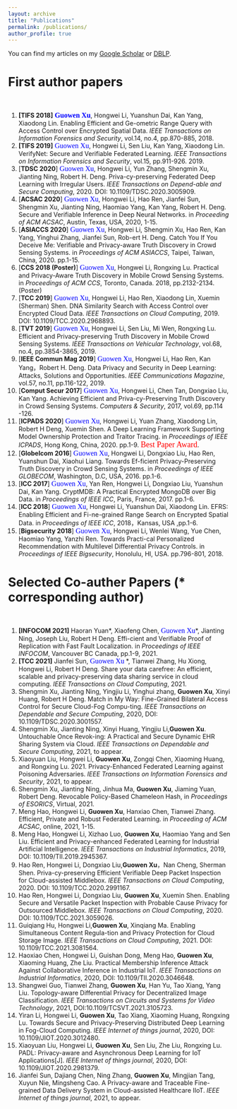 ```yaml
---
layout: archive
title: "Publications"
permalink: /publications/
author_profile: true
---
```



You can find my articles on my [Google Scholar](https://scholar.google.com.hk/citations?user=MDKdG80AAAAJ&hl=zh-CN) or [DBLP](https://dblp.org/pid/87/10142.html).

**First author papers**
======
&nbsp;&nbsp;&nbsp;&nbsp;&nbsp;&nbsp;&nbsp;&nbsp; 


1. **[TIFS 2018]**  **<font face="Times New Roman" color=blue size=3.5> **Guowen Xu**</font>**, Hongwei Li, Yuanshun Dai, Kan Yang, Xiaodong Lin. Enabling Efficient and Ge-ometric Range Query with Access Control over Encrypted Spatial Data. *IEEE Transactions on Information Forensics and Security*, vol.14, no.4, pp.870-885, 2018.
2. **[TIFS 2019]** <font face="Times New Roman" color=blue size=3> Guowen Xu</font>, Hongwei Li, Sen Liu, Kan Yang, Xiaodong Lin. VerifyNet: Secure and Verifiable Federated Learning. *IEEE Transactions on Information Forensics and Security*, vol.15, pp.911-926. 2019. 
3. [**TDSC 2020**] <font face="Times New Roman" color=blue size=3> Guowen Xu</font>, Hongwei Li, Yun Zhang, Shengmin Xu, Jianting Ning, Robert H. Deng. Priva-cy-preserving Federated Deep Learning with Irregular Users. *IEEE Transactions on Depend-able and Secure Computing*, 2020. DOI: 10.1109/TDSC.2020.3005909.
4. [**ACSAC 2020**] <font face="Times New Roman" color=blue size=3> Guowen Xu</font>, Hongwei Li, Hao Ren, Jianfei Sun, Shengmin Xu, Jianting Ning, Haomiao Yang, Kan Yang, Robert H. Deng. Secure and Verifiable Inference in Deep Neural Networks. in *Proceeding of ACM ACSAC*, Austin, Texas, USA, 2020, 1-15. 
5. [**ASIACCS 2020**] <font face="Times New Roman" color=blue size=3> Guowen Xu</font>, Hongwei Li, Shengmin Xu, Hao Ren, Kan Yang, Yinghui Zhang, Jianfei Sun, Rob-ert H. Deng. Catch You If You Deceive Me: Verifiable and Privacy-aware Truth Discovery in Crowd Sensing Systems. in *Proceedings of ACM ASIACCS*, Taipei, Taiwan, China, 2020. pp.1-15.
6. [**CCS 2018 (Poster)**] <font face="Times New Roman" color=blue size=3> Guowen Xu</font>, Hongwei Li, Rongxing Lu. Practical and Privacy-Aware Truth Discovery in Mobile Crowd Sensing Systems. in *Proceedings of ACM CCS*, Toronto, Canada. 2018, pp.2132-2134. (Poster) 
7. [**TCC 2019**] <font face="Times New Roman" color=blue size=3> Guowen Xu</font>, Hongwei Li, Hao Ren, Xiaodong Lin, Xuemin (Sherman) Shen. DNA Similarity Search with Access Control over Encrypted Cloud Data. *IEEE Transactions on Cloud Computing*, 2019. DOI: 10.1109/TCC.2020.2968893. 
8. [**TVT 2019**]  <font face="Times New Roman" color=blue size=3> Guowen Xu</font>, Hongwei Li, Sen Liu, Mi Wen, Rongxing Lu. Efficient and Privacy-preserving Truth Discovery in Mobile Crowd Sensing Systems. *IEEE Transactions on Vehicular Technology*, vol.68, no.4, pp.3854-3865, 2019.
9. [**IEEE Commun Mag 2019**] <font face="Times New Roman" color=blue size=3> Guowen Xu</font>, Hongwei Li, Hao Ren, Kan Yang，Robert H. Deng. Data Privacy and Security in Deep Learning: Attacks, Solutions and Opportunities. *IEEE Communications Magazine*, vol.57, no.11, pp.116-122, 2019.
10. [**Comput Secur 2017**] <font face="Times New Roman" color=blue size=3> Guowen Xu</font>, Hongwei Li, Chen Tan, Dongxiao Liu, Kan Yang. Achieving Efficient and Priva-cy-Preserving Truth Discovery in Crowd Sensing Systems. *Computers & Security*, 2017, vol.69, pp.114 -126.
11. [**ICPADS 2020**] <font face="Times New Roman" color=blue size=3> Guowen Xu</font>, Hongwei Li, Yuan Zhang, Xiaodong Lin, Robert H Deng, Xuemin Shen. A Deep Learning Framework Supporting Model Ownership Protection and Traitor Tracing. in *Proceedings of IEEE ICPADS*, Hong Kong, China, 2020. pp.1-9. <font face="Times New Roman" color=red size=4> Best Paper Award</font>.
12. [**Globelcom 2016**]  <font face="Times New Roman" color=blue size=3> Guowen Xu</font>, Hongwei Li, Dongxiao Liu, Hao Ren, Yuanshun Dai, Xiaohui Liang. Towards Ef-ficient Privacy-Preserving Truth Discovery in Crowd Sensing Systems. in *Proceedings of IEEE GLOBECOM*, Washington, D.C, USA, 2016. pp.1-6.
13. [**ICC 2017**] <font face="Times New Roman" color=blue size=3> Guowen Xu</font>, Yan Ren, Hongwei Li, Dongxiao Liu, Yuanshun Dai, Kan Yang. CryptMDB: A Practical Encrypted MongoDB over Big Data. in *Proceedings of IEEE ICC*, Paris, France, 2017. pp.1-6.
14. [**ICC 2018**]  <font face="Times New Roman" color=blue size=3> Guowen Xu</font>, Hongwei Li, Yuanshun Dai, Xiaodong Lin. EFRS: Enabling Efficient and Fi-ne-grained Range Search on Encrypted Spatial Data. in *Proceedings of IEEE ICC*, 2018，Kansas, USA ,pp.1-6.
15. [**Bigsecurity 2018**] <font face="Times New Roman" color=blue size=3> Guowen Xu</font>, Hongwei Li, Wenlei Wang, Yue Chen, Haomiao Yang, Yanzhi Ren. Towards Practi-cal Personalized Recommendation with Multilevel Differential Privacy Controls. in *Proceedings of IEEE Bigsecurity*, Honolulu, HI, USA. pp.796-801, 2018.





**Selected Co-auther Papers** (\* corresponding author)
======
&nbsp;&nbsp;&nbsp;&nbsp;&nbsp;&nbsp;&nbsp;&nbsp;


1. **[INFOCOM 2021]** Haoran Yuan\*, Xiaofeng Chen, <font face="Times New Roman" color=blue size=3> Guowen Xu</font>\*, Jianting Ning, Joseph Liu, Robert H Deng.  Effi-cient and Verifiable Proof of Replication with Fast Fault Localization. in *Proceedings of IEEE INFOCOM*, Vancouver BC Canada, pp.1-9, 2021. 
2. **[TCC 2021]** Jianfei Sun,  <font face="Times New Roman" color=blue size=3> Guowen Xu</font> \*, Tianwei Zhang, Hu Xiong, Hongwei Li, Robert H Deng. Share your data carefree: An efficient, scalable and privacy-preserving data sharing service in cloud computing. *IEEE Transactions on Cloud Computing*, 2021. 
3. Shengmin Xu, Jianting Ning, Yingjiu Li, Yinghui zhang, **Guowen Xu**, Xinyi Huang, Robert H Deng. Match in My Way: Fine-Grained Bilateral Access Control for Secure Cloud-Fog Compu-ting. *IEEE Transactions on Dependable and Secure Computing*, 2020, DOI: 10.1109/TDSC.2020.3001557.
4.  Shengmin Xu, Jianting Ning, Xinyi Huang, Yingjiu Li,**Guowen Xu**. Untouchable Once Revok-ing: A Practical and Secure Dynamic EHR Sharing System via Cloud. *IEEE Transactions on Dependable and Secure Computing*, 2021, to appear. 
5.  Xiaoyuan Liu, Hongwei Li, **Guowen Xu**, Zongqi Chen, Xiaoming Huang, and Rongxing Lu. 2021. Privacy-Enhanced Federated Learning against Poisoning Adversaries. *IEEE Transactions on Information Forensics and Security*, 2021, to appear. 
6.  Shengmin Xu, Jianting Ning, Jinhua Ma, **Guowen Xu**, Jiaming Yuan, Robert Deng. Revocable Policy-Based Chameleon Hash, in *Proceedings of ESORICS*, Virtual, 2021. 
7.  Meng Hao, Hongwei Li,  **Guowen Xu**, Hanxiao Chen, Tianwei Zhang. Efficient, Private and Robust Federated Learning. in *Proceeding of ACM ACSAC*, online, 2021, 1-15. 
8.  Meng Hao, Hongwei Li, Xizhao Luo, **Guowen Xu**, Haomiao Yang and Sen Liu. Efficient and Privacy-enhanced Federated Learning for Industrial Artificial Intelligence. *IEEE Transactions on Industrial Informatics*, 2019, DOI: 10.1109/TII.2019.2945367. 
9.  Hao Ren, Hongwei Li, Dongxiao Liu,**Guowen Xu**，Nan Cheng, Sherman Shen. Priva-cy-preserving Efficient Verifiable Deep Packet Inspection for Cloud-assisted Middlebox. *IEEE Transactions on Cloud Computing*, 2020. DOI: 10.1109/TCC.2020.2991167. 
10.  Hao Ren, Hongwei Li, Dongxiao Liu, **Guowen Xu**, Xuemin Shen. Enabling Secure and Versatile Packet Inspection with Probable Cause Privacy for Outsourced Middlebox. *IEEE Transactions on Cloud Computing*, 2020. DOI: 10.1109/TCC.2021.3059026. 
11.  Guiqiang Hu, Hongwei Li,**Guowen Xu**, Xinqiang Ma. Enabling Simultaneous Content Regula-tion and Privacy Protection for Cloud Storage Image. *IEEE Transactions on Cloud Computing*, 2021. DOI: 10.1109/TCC.2021.3081564. 
12.  Haoxiao Chen, Hongwei Li, Guishan Dong, Meng Hao, **Guowen Xu**, Xiaoming Huang, Zhe Liu. Practical Membership Inference Attack Against Collaborative Inference in Industrial IoT. *IEEE Transactions on Industrial Informatics*, 2020, DOI: 10.1109/TII.2020.3046648. 
13.  Shangwei Guo, Tianwei Zhang, **Guowen Xu**, Han Yu, Tao Xiang, Yang Liu. Topology-aware Differential Privacy for Decentralized Image Classification. *IEEE Transactions on Circuits and Systems for Video Technology*, 2021, DOI:10.1109/TCSVT.2021.3105723. 
14. Yiran Li, Hongwei Li, **Guowen Xu**, Tao Xiang, Xiaoming Huang, Rongxing Lu. Towards Secure and Privacy-Preserving Distributed Deep Learning in Fog-Cloud Computing. *IEEE Internet of things journal*, 2020, DOI: 10.1109/JIOT.2020.3012480.
15. Xiaoyuan Liu, Hongwei Li, **Guowen Xu**, Sen Liu, Zhe Liu, Rongxing Lu. PADL: Privacy-aware and Asynchronous Deep Learning for IoT Applications[J]. *IEEE Internet of things journal*, 2020, DOI: 10.1109/JIOT.2020.2981379.
16. Jianfei Sun, Dajiang Chen, Ning Zhang, **Guowen Xu**, Mingjian Tang, Xuyun Nie, Mingsheng Cao. A Privacy-aware and Traceable Fine-grained Data Delivery System in Cloud-assisted Healthcare IIoT. *IEEE Internet of things journal*, 2021, to appear.




